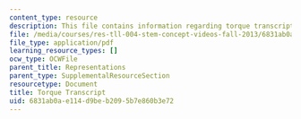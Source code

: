 ```yaml
---
content_type: resource
description: This file contains information regarding torque transcript.
file: /media/courses/res-tll-004-stem-concept-videos-fall-2013/6831ab0ae114d9beb2095b7e860b3e72_MITRES_TLL-004F13_Torque.pdf
file_type: application/pdf
learning_resource_types: []
ocw_type: OCWFile
parent_title: Representations
parent_type: SupplementalResourceSection
resourcetype: Document
title: Torque Transcript
uid: 6831ab0a-e114-d9be-b209-5b7e860b3e72
---
```

